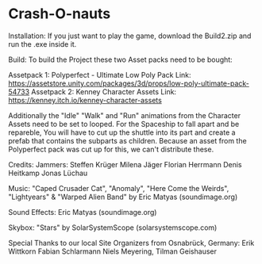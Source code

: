 # Crash-O-nauts

Installation:
If you just want to play the game, download the Build2.zip and run the .exe inside it. 

 

Build:
To build the Project these two Asset packs need to be bought:

Assetpack 1:
Polyperfect - Ultimate Low Poly Pack
Link: https://assetstore.unity.com/packages/3d/props/low-poly-ultimate-pack-54733
Assetpack 2:
Kenney Character Assets
Link: https://kenney.itch.io/kenney-character-assets

Additionally the "Idle" "Walk" and "Run" animations from the Character Assets need to be set to looped.
For the Spaceship to fall apart and be repareble, You will have to cut up the shuttle into its part and create a prefab that contains the subparts as children.
Because an asset from the Polyperfect pack was cut up for this, we can't distribute these.

Credits: 
Jammers:
Steffen Krüger
Milena Jäger
Florian Herrmann
Denis Heitkamp
Jonas Lüchau

Music:
"Caped Crusader Cat", 
"Anomaly",
"Here Come the Weirds",
"Lightyears" &
"Warped Alien Band"
by Eric Matyas (soundimage.org)

Sound Effects:
Eric Matyas (soundimage.org)

Skybox:
"Stars" by 
SolarSystemScope
(solarsystemscope.com)

Special Thanks to our
local Site Organizers
from Osnabrück,
Germany:
Erik Wittkorn
Fabian Schlarmann
Niels Meyering, 
Tilman Geishauser

